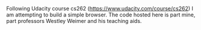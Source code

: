 Following Udacity course cs262 (https://www.udacity.com/course/cs262) I am attempting to build a simple browser. The code hosted here is part mine, part professors Westley Weimer and his teaching aids. 